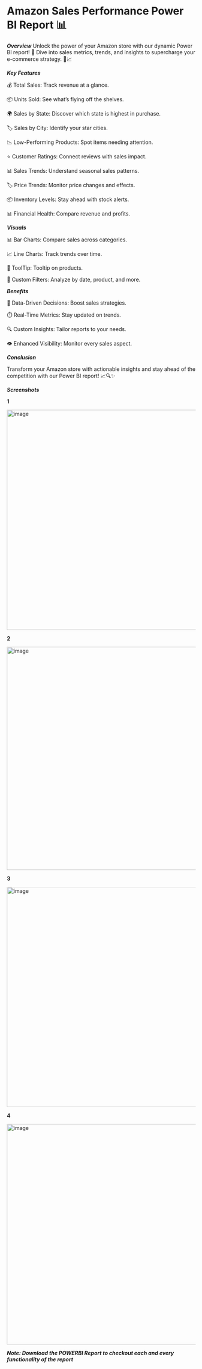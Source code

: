 # Amazon Sales Performance Power BI Report 📊

_**Overview**_
Unlock the power of your Amazon store with our dynamic Power BI report! 🚀 Dive into sales metrics, trends, and insights to supercharge your e-commerce strategy. 💼📈


_**Key Features**_

  💰 Total Sales: Track revenue at a glance.
  
  📦 Units Sold: See what’s flying off the shelves.

  🌍 Sales by State: Discover which state is highest in purchase.
  
  🏷️ Sales by City: Identify your star cities.
  
  📉 Low-Performing Products: Spot items needing attention.
  
  ⭐ Customer Ratings: Connect reviews with sales impact.
  
  📊 Sales Trends: Understand seasonal sales patterns.
  
  🏷️ Price Trends: Monitor price changes and effects.
  
  📦 Inventory Levels: Stay ahead with stock alerts.
  
  📊 Financial Health: Compare revenue and profits.
  
  
_**Visuals**_

  📊 Bar Charts: Compare sales across categories.

  📈 Line Charts: Track trends over time.
  
  📍 ToolTip: Tooltip on products.
  
  📅 Custom Filters: Analyze by date, product, and more.
  
  
_**Benefits**_

  🧠 Data-Driven Decisions: Boost sales strategies.
  
  ⏱️ Real-Time Metrics: Stay updated on trends.
  
  🔍 Custom Insights: Tailor reports to your needs.
  
  👁️ Enhanced Visibility: Monitor every sales aspect.
  
  
_**Conclusion**_

Transform your Amazon store with actionable insights and stay ahead of the competition with our Power BI report! 📈🔍✨


_**Screenshots**_

**1**

<img width="585" alt="image" src="https://github.com/jayant7102000/Amazon_Dashboard/assets/129490442/efc77d77-c670-4d7d-aba6-51af8f6f0934">

**2**

<img width="593" alt="image" src="https://github.com/jayant7102000/Amazon_Dashboard/assets/129490442/0f90a1f9-3502-4312-8265-c92fb76df465">

**3**

<img width="585" alt="image" src="https://github.com/jayant7102000/Amazon_Dashboard/assets/129490442/b7038b8e-1e08-44ef-8b3c-e1e10d45ecbf">

**4**

<img width="586" alt="image" src="https://github.com/jayant7102000/Amazon_Dashboard/assets/129490442/282f8bf3-46cd-4344-b0ca-4bf613589e6c">



_**Note: Download the POWERBI Report to checkout each and every functionality of the report**_


